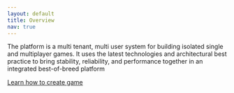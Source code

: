 ```yaml
---
layout: default
title: Overview
nav: true
---
```

The platform is a multi tenant, multi user system for building isolated single and multiplayer games. It uses the latest technologies and architectural best practice to bring stability, reliability, and performance together in an integrated best-of-breed platform  

[Learn how to create game](how-to-create-a-game)
